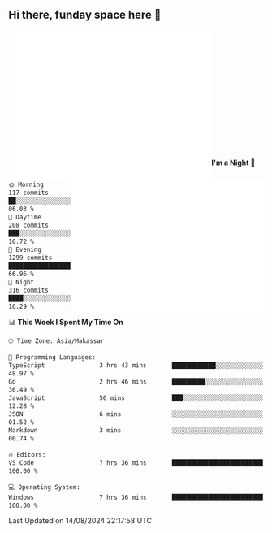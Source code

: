 ## Hi there, funday space here 🚀

<img align="left" width="400" alt="🌞" src="https://raw.githubusercontent.com/fhasnur/fhasnur/master/general.svg?token=ATQS65TR7ETTG5RLJUDIDBLBN34HE">
<img align="right" width="380" alt="🌞" src="https://raw.githubusercontent.com/fhasnur/fhasnur/master/statistics.svg?token=ATQS65TR7ETTG5RLJUDIDBLBN34HE">

<br><br><br><br><br><br><br><br><br><br><br><br><br><br>

<!--START_SECTION:waka-->
**I'm a Night 🦉** 

```text
🌞 Morning                117 commits         ██░░░░░░░░░░░░░░░░░░░░░░░   06.03 % 
🌆 Daytime                208 commits         ███░░░░░░░░░░░░░░░░░░░░░░   10.72 % 
🌃 Evening                1299 commits        █████████████████░░░░░░░░   66.96 % 
🌙 Night                  316 commits         ████░░░░░░░░░░░░░░░░░░░░░   16.29 % 
```


📊 **This Week I Spent My Time On** 

```text
🕑︎ Time Zone: Asia/Makassar

💬 Programming Languages: 
TypeScript               3 hrs 43 mins       ████████████░░░░░░░░░░░░░   48.97 % 
Go                       2 hrs 46 mins       █████████░░░░░░░░░░░░░░░░   36.49 % 
JavaScript               56 mins             ███░░░░░░░░░░░░░░░░░░░░░░   12.28 % 
JSON                     6 mins              ░░░░░░░░░░░░░░░░░░░░░░░░░   01.52 % 
Markdown                 3 mins              ░░░░░░░░░░░░░░░░░░░░░░░░░   00.74 % 

🔥 Editors: 
VS Code                  7 hrs 36 mins       █████████████████████████   100.00 % 

💻 Operating System: 
Windows                  7 hrs 36 mins       █████████████████████████   100.00 % 
```


 Last Updated on 14/08/2024 22:17:58 UTC
<!--END_SECTION:waka-->
